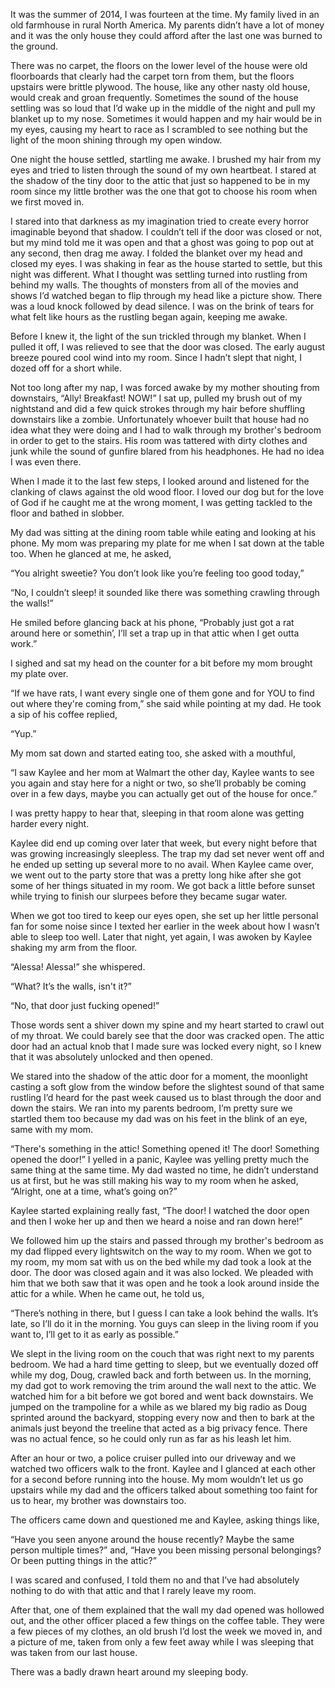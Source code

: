 It was the summer of 2014, I was fourteen at the time. My family lived in an old farmhouse in rural North America. My parents didn’t have a lot of money and it was the only house they could afford after the last one was burned to the ground.   
There was no carpet, the floors on the lower level of the house were old floorboards that clearly had the carpet torn from them, but the floors upstairs were brittle plywood. The house, like any other nasty old house, would creak and groan frequently. Sometimes the sound of the house settling was so loud that I’d wake up in the middle of the night and pull my blanket up to my nose. Sometimes it would happen and my hair would be in my eyes, causing my heart to race as I scrambled to see nothing but the light of the moon shining through my open window.  
  
One night the house settled, startling me awake. I brushed my hair from my eyes and tried to listen through the sound of my own heartbeat. I stared at the shadow of the tiny door to the attic that just so happened to be in my room since my little brother was the one that got to choose his room when we first moved in.  
I stared into that darkness as my imagination tried to create every horror imaginable beyond that shadow. I couldn’t tell if the door was closed or not, but my mind told me it was open and that a ghost was going to pop out at any second, then drag me away. I folded the blanket over my head and closed my eyes. I was shaking in fear as the house started to settle, but this night was different. What I thought was settling turned into rustling from behind my walls. The thoughts of monsters from all of the movies and shows I’d watched began to flip through my head like a picture show. There was a loud knock followed by dead silence. I was on the brink of tears for what felt like hours as the rustling began again, keeping me awake.  
  
Before I knew it, the light of the sun trickled through my blanket. When I pulled it off, I was relieved to see that the door was closed. The early august breeze poured cool wind into my room. Since I hadn’t slept that night, I dozed off for a short while.  
Not too long after my nap, I was forced awake by my mother shouting from downstairs, “Ally! Breakfast! NOW!” I sat up, pulled my brush out of my nightstand and did a few quick strokes through my hair before shuffling downstairs like a zombie. Unfortunately whoever built that house had no idea what they were doing and I had to walk through my brother's bedroom in order to get to the stairs. His room was tattered with dirty clothes and junk while the sound of gunfire blared from his headphones. He had no idea I was even there.  
  
When I made it to the last few steps, I looked around and listened for the clanking of claws against the old wood floor. I loved our dog but for the love of God if he caught me at the wrong moment, I was getting tackled to the floor and bathed in slobber.  
My dad was sitting at the dining room table while eating and looking at his phone. My mom was preparing my plate for me when I sat down at the table too. When he glanced at me, he asked,   
“You alright sweetie? You don’t look like you’re feeling too good today,”  
“No, I couldn’t sleep! it sounded like there was something crawling through the walls!”  
He smiled before glancing back at his phone, “Probably just got a rat around here or somethin’, I’ll set a trap up in that attic when I get outta work.”  
I sighed and sat my head on the counter for a bit before my mom brought my plate over.   
“If we have rats, I want every single one of them gone and for YOU to find out where they're coming from,” she said while pointing at my dad. He took a sip of his coffee replied,  
“Yup.”   
My mom sat down and started eating too, she asked with a mouthful,  
“I saw Kaylee and her mom at Walmart the other day, Kaylee wants to see you again and stay here for a night or two, so she’ll probably be coming over in a few days, maybe you can actually get out of the house for once.”  
I was pretty happy to hear that, sleeping in that room alone was getting harder every night.   
Kaylee did end up coming over later that week, but every night before that was growing increasingly sleepless. The trap my dad set never went off and he ended up setting up several more to no avail. When Kaylee came over, we went out to the party store that was a pretty long hike after she got some of her things situated in my room. We got back a little before sunset while trying to finish our slurpees before they became sugar water.   
  
When we got too tired to keep our eyes open, she set up her little personal fan for some noise since I texted her earlier in the week about how I wasn’t able to sleep too well. Later that night, yet again, I was awoken by Kaylee shaking my arm from the floor.  
“Alessa! Alessa!” she whispered.  
“What? It’s the walls, isn't it?”  
  
“No, that door just fucking opened!”  
  
Those words sent a shiver down my spine and my heart started to crawl out of my throat. We could barely see that the door was cracked open. The attic door had an actual knob that I made sure was locked every night, so I knew that it was absolutely unlocked and then opened.   
  
We stared into the shadow of the attic door for a moment, the moonlight casting a soft glow from the window before the slightest sound of that same rustling I’d heard for the past week caused us to blast through the door and down the stairs. We ran into my parents bedroom, I’m pretty sure we startled them too because my dad was on his feet in the blink of an eye, same with my mom.  
“There's something in the attic! Something opened it! The door! Something opened the door!” I yelled in a panic, Kaylee was yelling pretty much the same thing at the same time. My dad wasted no time, he didn’t understand us at first, but he was still making his way to my room when he asked, “Alright, one at a time, what’s going on?”  
Kaylee started explaining really fast, “The door! I watched the door open and then I woke her up and then we heard a noise and ran down here!”  
  
We followed him up the stairs and passed through my brother's bedroom as my dad flipped every lightswitch on the way to my room. When we got to my room, my mom sat with us on the bed while my dad took a look at the door. The door was closed again and it was also locked. We pleaded with him that we both saw that it was open and he took a look around inside the attic for a while. When he came out, he told us,  
“There’s nothing in there, but I guess I can take a look behind the walls. It’s late, so I’ll do it in the morning. You guys can sleep in the living room if you want to, I’ll get to it as early as possible.”  
  
We slept in the living room on the couch that was right next to my parents bedroom. We had a hard time getting to sleep, but we eventually dozed off while my dog, Doug, crawled back and forth between us. In the morning, my dad got to work removing the trim around the wall next to the attic. We watched him for a bit before we got bored and went back downstairs. We jumped on the trampoline for a while as we blared my big radio as Doug sprinted around the backyard, stopping every now and then to bark at the animals just beyond the treeline that acted as a big privacy fence. There was no actual fence, so he could only run as far as his leash let him.  
  
After an hour or two, a police cruiser pulled into our driveway and we watched two officers walk to the front. Kaylee and I glanced at each other for a second before running into the house. My mom wouldn’t let us go upstairs while my dad and the officers talked about something too faint for us to hear, my brother was downstairs too.  
The officers came down and questioned me and Kaylee, asking things like,  
“Have you seen anyone around the house recently? Maybe the same person multiple times?” and, “Have you been missing personal belongings? Or been putting things in the attic?”  
I was scared and confused, I told them no and that I’ve had absolutely nothing to do with that attic and that I rarely leave my room.  
  
After that, one of them explained that the wall my dad opened was hollowed out, and the other officer placed a few things on the coffee table. They were a few pieces of my clothes, an old brush I’d lost the week we moved in, and a picture of me, taken from only a few feet away while I was sleeping that was taken from our last house.  
  
There was a badly drawn heart around my sleeping body.  
